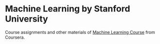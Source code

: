 # Machine Learning by Stanford University

Course assignments and other materials of [Machine Learning Course](https://www.coursera.org/learn/machine-learning) from Coursera.
